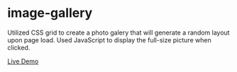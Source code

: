 # image-gallery
Utilized CSS grid to create a photo galery that will generate a random layout upon page load. Used JavaScript to display the full-size picture when clicked. 


<a href="https://kingdallas24.github.io/image-gallery/" rel="nofollow">Live Demo</a>
